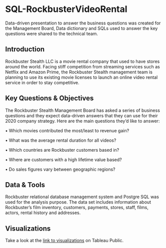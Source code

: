 # SQL-RockbusterVideoRental

Data-driven presentation to answer the business questions was created for the Management Board, Data dictionary and SQLs used to answer the key questions were shared to the technical team.



## Introduction

Rockbuster Stealth LLC is a movie rental company that used to have stores around the world. Facing stiff competition from streaming services such as Netflix and Amazon Prime, the Rockbuster Stealth management team is planning to use its existing movie licenses to launch an online video rental service in order to stay competitive.


## Key Questions & Objectives

The Rockbuster Stealth Management Board has asked a series of business questions and they expect data-driven answers that they can use for their 2020 company strategy. Here are the main questions they’d like to answer:

• Which movies contributed the most/least to revenue gain?

• What was the average rental duration for all videos?

• Which countries are Rockbuster customers based in?

• Where are customers with a high lifetime value based?

• Do sales figures vary between geographic regions?

## Data & Tools

Rockbuster relational database management system and Postgre SQL was used for the analysis purpose. The data set includes information about Rockbuster’s film inventory, customers, payments, stores, staff, films, actors, rental history and addresses.


## Visualizations

Take a look at the [link to visualizations]([url](https://public.tableau.com/app/profile/marvin.krenge/viz/RockbusterData_17054296455890/SalesbyCountry)) on Tableau Public.
